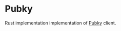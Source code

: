 # Pubky

Rust implementation implementation of [Pubky](https://github.com/pubky/pubky-core) client.

